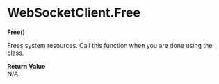 # WebSocketClient.Free

**Free()**

Frees system resources. Call this function when you are done using the class.

**Return Value**  
N/A

